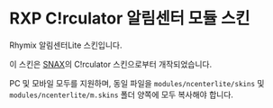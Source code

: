 # RXP C!rculator 알림센터 모듈 스킨
Rhymix 알림센터Lite 스킨입니다.

이 스킨은 [SNAX](https://calvinsnax.com/)의 C!rculator 스킨으로부터 개작되었습니다.

PC 및 모바일 모두를 지원하며, 동일 파일을 `modules/ncenterlite/skins` 및 `modules/ncenterlite/m.skins` 폴더 양쪽에 모두 복사해야 합니다.

